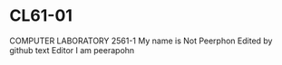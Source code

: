 # CL61-01
COMPUTER LABORATORY 2561-1
My name is Not Peerphon
Edited by github text Editor 
I am peerapohn